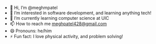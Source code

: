 - 👋 Hi, I’m @meghmpatel
- 👀 I’m interested in software development, and learning anything tech!
- 🌱 I’m currently learning computer science at UIC
- 📫 How to reach me meghpatel428@gmail.com
- 😄 Pronouns: he/him
- ⚡ Fun fact: I love physical activity, and problem solving!

<!---
meghmpatel/meghmpatel is a ✨ special ✨ repository because its `README.md` (this file) appears on your GitHub profile.
You can click the Preview link to take a look at your changes.
--->
